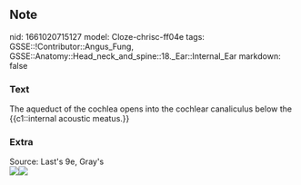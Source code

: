## Note
nid: 1661020715127
model: Cloze-chrisc-ff04e
tags: GSSE::!Contributor::Angus_Fung, GSSE::Anatomy::Head_neck_and_spine::18._Ear::Internal_Ear
markdown: false

### Text
The aqueduct of the cochlea opens into the cochlear canaliculus below the {{c1::internal acoustic meatus.}}

### Extra
<div>
  Source: Last's 9e, Gray's
</div>
<div><img src=
"paste-4226e8d1d2287f9b58603912a05baed3a08dc500.jpg"><img src= 
"paste-d3907c43b44c98fc43a72b0b9ad8c30f423d1d16.jpg"></div>
